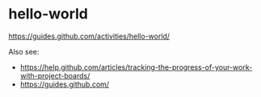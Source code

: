 
# hello-world
https://guides.github.com/activities/hello-world/

Also see:

   * https://help.github.com/articles/tracking-the-progress-of-your-work-with-project-boards/
   * https://guides.github.com/
